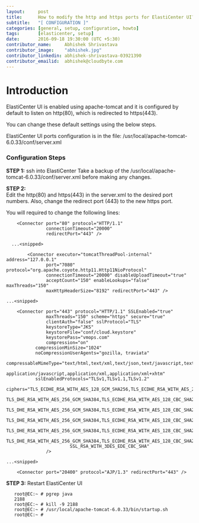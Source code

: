 ```yaml
---
layout:     post
title:      How to modify the http and https ports for ElastiCenter UI?
subtitle:   "[ CONFIGURATION ]"
categories: [general, setup, configuration, howto]
tags:       [elasticenter, setup]
date:       2016-09-18 19:30:00 (UTC +5:30)
contributor_name:     Abhishek Shrivastava
contributor_image:    "abhishek.jpg"
contributor_linkedin: abhishek-shrivastava-03921390
contributor_emailid:  abhishek@cloudbyte.com
---
```


# Introduction

  ElastiCenter UI is enabled using apache-tomcat and it is configured by default to listen on http(80), which is redirected to https(443). 
  
  You can change these default settings using the below steps.
  
  ElastiCenter UI ports configuration is in the file: /usr/local/apache-tomcat-6.0.33/conf/server.xml
  
### Configuration Steps

**STEP 1:**
  ssh into ElastiCenter
  Take a backup of the /usr/local/apache-tomcat-6.0.33/conf/server.xml before making any changes.
  
**STEP 2:**  
  Edit the http(80) and https(443) in the server.xml to the desired port numbers. Also, change the redirect port (443) to the new https port. 
  
  You will required to change the following lines:
  
```
    <Connector port="80" protocol="HTTP/1.1"
               connectionTimeout="20000"
               redirectPort="443" />
  
  ...<snipped>
  
        <Connector executor="tomcatThreadPool-internal" address="127.0.0.1"
               port="7080" protocol="org.apache.coyote.http11.Http11NioProtocol"
               connectionTimeout="20000" disableUploadTimeout="true"
               acceptCount="150" enableLookups="false" maxThreads="150"
               maxHttpHeaderSize="8192" redirectPort="443" />  

...<snipped>

    <Connector port="443" protocol="HTTP/1.1" SSLEnabled="true"
               maxThreads="150" scheme="https" secure="true"
               clientAuth="false" sslProtocol="TLS"
               keystoreType="JKS"
               keystoreFile="conf/cloud.keystore"
               keystorePass="vmops.com"
               compression="on"
           compressionMinSize="1024"
           noCompressionUserAgents="gozilla, traviata"
           compressableMimeType="text/html,text/xml,text/json,text/javascript,text/css,text/plain,
           application/javascript,application/xml,application/xml+xhtm"
           sslEnabledProtocols="TLSv1,TLSv1.1,TLSv1.2"
               ciphers="TLS_ECDHE_RSA_WITH_AES_128_GCM_SHA256,TLS_ECDHE_RSA_WITH_AES_256_GCM_SHA384,TLS_DHE_RSA_WITH_AES_128_GCM_SHA256,
                        TLS_DHE_RSA_WITH_AES_256_GCM_SHA384,TLS_ECDHE_RSA_WITH_AES_128_CBC_SHA256,TLS_ECDHE_RSA_WITH_AES_128_CBC_SHA,
                        TLS_DHE_RSA_WITH_AES_256_GCM_SHA384,TLS_ECDHE_RSA_WITH_AES_128_CBC_SHA256,TLS_ECDHE_RSA_WITH_AES_128_CBC_SHA,
                        TLS_DHE_RSA_WITH_AES_256_GCM_SHA384,TLS_ECDHE_RSA_WITH_AES_128_CBC_SHA256,TLS_ECDHE_RSA_WITH_AES_128_CBC_SHA,
                        TLS_DHE_RSA_WITH_AES_256_GCM_SHA384,TLS_ECDHE_RSA_WITH_AES_128_CBC_SHA256,TLS_ECDHE_RSA_WITH_AES_128_CBC_SHA,
                        TLS_DHE_RSA_WITH_AES_256_GCM_SHA384,TLS_ECDHE_RSA_WITH_AES_128_CBC_SHA256,TLS_ECDHE_RSA_WITH_AES_128_CBC_SHA,
                        SSL_RSA_WITH_3DES_EDE_CBC_SHA"
               />

...<snipped>

    <Connector port="20400" protocol="AJP/1.3" redirectPort="443" />

```

**STEP 3:**
   Restart ElastiCenter UI
   
```
   root@EC:~ # pgrep java
   2188
   root@EC:~ # kill -9 2188
   root@EC:~ # /usr/local/apache-tomcat-6.0.33/bin/startup.sh
   root@EC:~ #
```

